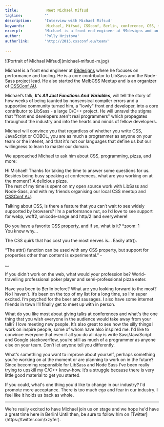 ```yaml
---
title:             Meet Michael Mifsud 
tagline:          ''
description:      'Interview with Michael Mifsud'
keywords:          Michael, Mifsud, CSSconf, Berlin, conference, CSS, talks
excerpt:          'Michael is a front end engineer at 99designs and an organizer of CSSConf AU. On stage at CSSconf EU, Michael will share with us his journey from being a front end developer to becoming a core contributor to LibSass.'
author:           'Polly Hristova'
authorlink:       'http://2015.cssconf.eu/team/'

---
```


<div class="blog-img blog-img--center">
  ![Portrait of Michael Mifsud](michael-mifsud-m.jpg)
</div>

Michael is a front end engineer at [99designs](http://99designs.com) where he focuses on performance and tooling. He is a core contributor to LibSass and the Node-Sass project lead. He also started the MelbCSS Meetup and is an organizer of [CSSConf AU](http://2015.cssconf.com.au/). 

Michael’s talk, _**It's All Just Functions And Variables**_, will tell the story of how weeks of being taunted by nonsensical compiler errors and a supportive community turned him, a "lowly" front end developer, into a core contributor to LibSass - a large C/C++ project. He will unravel the stigma that "front end developers aren't real programmers" which propagates throughout the industry and into the hearts and minds of fellow developers. 

Michael will convince you that regardless of whether you write CSS, JavaScript or COBOL, you are as much a programmer as anyone on your team or the intenet, and that it's not our languages that define us but our willingness to learn to master our domain. 

We approached Michael to ask him about CSS, programming, pizza, and more:

<span class="strong-border">Hi Michael! Thanks for taking the time to answer some questions for us. Besides being busy speaking at conferences, what are you working on at the moment?</span>
A delicious pizza.  
The rest of my time is spent on my open source work with LibSass and Node-Sass, and with my friends organising our local CSS meetup and [CSSConf AU](http://2015.cssconf.com.au/). 

<span class="strong-border">Talking about CSS, is there a feature that you can’t wait to see widely supported by browsers?</span>
I’m a performance nut, so I’d love to see support for webp, woff2, unicode-range and http/2 land everywhere!

<span class="strong-border">Do you have a favorite CSS property, and if so, what is it?</span>
*zoom: 1  
You know why…

<span class="strong-border">The CSS quirk that has cost you the most nerves is...</span>
Easily attr().

“The attr() function can be used with any CSS property, but support for properties other than content is experimental.” -

[...](https://developer.mozilla.org/en/docs/Web/CSS/attr)

<span class="strong-border">If you didn't work on the web, what would your profession be?</span>
World-travelling professional poker player and semi-professional pizza eater.

<span class="strong-border">Have you been to Berlin before? What are you looking forward to the most?</span>
No I haven’t. It’s been on the top of my list for a long time, so I’m super excited. I’m psyched for the beer and sausages. I also have some internet friends in town I’ll finally get to meet up with in person.

<span class="strong-border">What do you like most about giving talks at conferences and what's the one thing that you wish everyone in the audience would take away from your talk?</span>
I love meeting new people. It’s also great to see how the silly things I work on inspire people, some of whom have also inspired me.
I'd like to convince everyone that even if all you do all day is write Sass/JavaScript and Google stackoverflow, you’re still as much of a programmer as anyone else on your team. Don’t let anyone tell you differently.

<span class="strong-border">What's something you want to improve about yourself, perhaps something you’re working on at the moment or are planning to work on in the future?</span>
Since becoming responsible for LibSass and Node Sass I’ve been really trying to upskill my C/C++ know-how. It’s a struggle because there is very little good material to get you started.

<span class="strong-border">If you could, what's one thing you'd like to change in our industry?</span>
I'd promote more acceptance. There is too much ego and fear in our industry. I feel like it holds us back as whole.
<hr>
We're really excited to have Michael join us on stage and we hope he'd have a great time here in Berlin! Until then, be sure to follow him on [Twitter](https://twitter.com/xzyfer).
